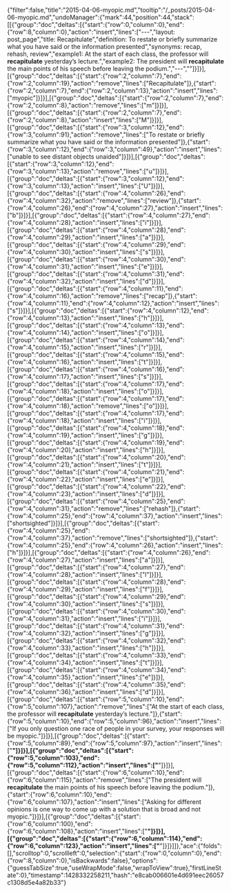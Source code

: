 {"filter":false,"title":"2015-04-06-myopic.md","tooltip":"/_posts/2015-04-06-myopic.md","undoManager":{"mark":44,"position":44,"stack":[[{"group":"doc","deltas":[{"start":{"row":0,"column":0},"end":{"row":8,"column":0},"action":"insert","lines":["---","layout: post_page","title: Recapitulate","definition: To restate or briefly summarize what you have said or the information presented","synonyms:  recap, rehash, review","example1: At the start of each class, the professor will <strong>recapitulate</strong> yesterday’s lecture.","example2: The president will <strong>recapitulate</strong> the main points of his speech before leaving the podium.","---",""]}]}],[{"group":"doc","deltas":[{"start":{"row":2,"column":7},"end":{"row":2,"column":19},"action":"remove","lines":["Recapitulate"]},{"start":{"row":2,"column":7},"end":{"row":2,"column":13},"action":"insert","lines":["myopic"]}]}],[{"group":"doc","deltas":[{"start":{"row":2,"column":7},"end":{"row":2,"column":8},"action":"remove","lines":["m"]}]}],[{"group":"doc","deltas":[{"start":{"row":2,"column":7},"end":{"row":2,"column":8},"action":"insert","lines":["M"]}]}],[{"group":"doc","deltas":[{"start":{"row":3,"column":12},"end":{"row":3,"column":91},"action":"remove","lines":["To restate or briefly summarize what you have said or the information presented"]},{"start":{"row":3,"column":12},"end":{"row":3,"column":49},"action":"insert","lines":["unable to see distant objects unaided"]}]}],[{"group":"doc","deltas":[{"start":{"row":3,"column":12},"end":{"row":3,"column":13},"action":"remove","lines":["u"]}]}],[{"group":"doc","deltas":[{"start":{"row":3,"column":12},"end":{"row":3,"column":13},"action":"insert","lines":["U"]}]}],[{"group":"doc","deltas":[{"start":{"row":4,"column":26},"end":{"row":4,"column":32},"action":"remove","lines":["review"]},{"start":{"row":4,"column":26},"end":{"row":4,"column":27},"action":"insert","lines":["b"]}]}],[{"group":"doc","deltas":[{"start":{"row":4,"column":27},"end":{"row":4,"column":28},"action":"insert","lines":["i"]}]}],[{"group":"doc","deltas":[{"start":{"row":4,"column":28},"end":{"row":4,"column":29},"action":"insert","lines":["a"]}]}],[{"group":"doc","deltas":[{"start":{"row":4,"column":29},"end":{"row":4,"column":30},"action":"insert","lines":["s"]}]}],[{"group":"doc","deltas":[{"start":{"row":4,"column":30},"end":{"row":4,"column":31},"action":"insert","lines":["e"]}]}],[{"group":"doc","deltas":[{"start":{"row":4,"column":31},"end":{"row":4,"column":32},"action":"insert","lines":["d"]}]}],[{"group":"doc","deltas":[{"start":{"row":4,"column":11},"end":{"row":4,"column":16},"action":"remove","lines":["recap"]},{"start":{"row":4,"column":11},"end":{"row":4,"column":12},"action":"insert","lines":["s"]}]}],[{"group":"doc","deltas":[{"start":{"row":4,"column":12},"end":{"row":4,"column":13},"action":"insert","lines":["h"]}]}],[{"group":"doc","deltas":[{"start":{"row":4,"column":13},"end":{"row":4,"column":14},"action":"insert","lines":["o"]}]}],[{"group":"doc","deltas":[{"start":{"row":4,"column":14},"end":{"row":4,"column":15},"action":"insert","lines":["r"]}]}],[{"group":"doc","deltas":[{"start":{"row":4,"column":15},"end":{"row":4,"column":16},"action":"insert","lines":["t"]}]}],[{"group":"doc","deltas":[{"start":{"row":4,"column":16},"end":{"row":4,"column":17},"action":"insert","lines":["s"]}]}],[{"group":"doc","deltas":[{"start":{"row":4,"column":17},"end":{"row":4,"column":18},"action":"insert","lines":["o"]}]}],[{"group":"doc","deltas":[{"start":{"row":4,"column":17},"end":{"row":4,"column":18},"action":"remove","lines":["o"]}]}],[{"group":"doc","deltas":[{"start":{"row":4,"column":17},"end":{"row":4,"column":18},"action":"insert","lines":["i"]}]}],[{"group":"doc","deltas":[{"start":{"row":4,"column":18},"end":{"row":4,"column":19},"action":"insert","lines":["g"]}]}],[{"group":"doc","deltas":[{"start":{"row":4,"column":19},"end":{"row":4,"column":20},"action":"insert","lines":["h"]}]}],[{"group":"doc","deltas":[{"start":{"row":4,"column":20},"end":{"row":4,"column":21},"action":"insert","lines":["t"]}]}],[{"group":"doc","deltas":[{"start":{"row":4,"column":21},"end":{"row":4,"column":22},"action":"insert","lines":["e"]}]}],[{"group":"doc","deltas":[{"start":{"row":4,"column":22},"end":{"row":4,"column":23},"action":"insert","lines":["d"]}]}],[{"group":"doc","deltas":[{"start":{"row":4,"column":25},"end":{"row":4,"column":31},"action":"remove","lines":["rehash"]},{"start":{"row":4,"column":25},"end":{"row":4,"column":37},"action":"insert","lines":["shortsighted"]}]}],[{"group":"doc","deltas":[{"start":{"row":4,"column":25},"end":{"row":4,"column":37},"action":"remove","lines":["shortsighted"]},{"start":{"row":4,"column":25},"end":{"row":4,"column":26},"action":"insert","lines":["h"]}]}],[{"group":"doc","deltas":[{"start":{"row":4,"column":26},"end":{"row":4,"column":27},"action":"insert","lines":["a"]}]}],[{"group":"doc","deltas":[{"start":{"row":4,"column":27},"end":{"row":4,"column":28},"action":"insert","lines":["l"]}]}],[{"group":"doc","deltas":[{"start":{"row":4,"column":28},"end":{"row":4,"column":29},"action":"insert","lines":["f"]}]}],[{"group":"doc","deltas":[{"start":{"row":4,"column":29},"end":{"row":4,"column":30},"action":"insert","lines":["s"]}]}],[{"group":"doc","deltas":[{"start":{"row":4,"column":30},"end":{"row":4,"column":31},"action":"insert","lines":["i"]}]}],[{"group":"doc","deltas":[{"start":{"row":4,"column":31},"end":{"row":4,"column":32},"action":"insert","lines":["g"]}]}],[{"group":"doc","deltas":[{"start":{"row":4,"column":32},"end":{"row":4,"column":33},"action":"insert","lines":["h"]}]}],[{"group":"doc","deltas":[{"start":{"row":4,"column":33},"end":{"row":4,"column":34},"action":"insert","lines":["t"]}]}],[{"group":"doc","deltas":[{"start":{"row":4,"column":34},"end":{"row":4,"column":35},"action":"insert","lines":["e"]}]}],[{"group":"doc","deltas":[{"start":{"row":4,"column":35},"end":{"row":4,"column":36},"action":"insert","lines":["d"]}]}],[{"group":"doc","deltas":[{"start":{"row":5,"column":10},"end":{"row":5,"column":107},"action":"remove","lines":["At the start of each class, the professor will <strong>recapitulate</strong> yesterday’s lecture."]},{"start":{"row":5,"column":10},"end":{"row":5,"column":96},"action":"insert","lines":["If you only question one race of people in your survey, your responses will be myopic."]}]}],[{"group":"doc","deltas":[{"start":{"row":5,"column":89},"end":{"row":5,"column":97},"action":"insert","lines":["<strong>"]}]}],[{"group":"doc","deltas":[{"start":{"row":5,"column":103},"end":{"row":5,"column":112},"action":"insert","lines":["</strong>"]}]}],[{"group":"doc","deltas":[{"start":{"row":6,"column":10},"end":{"row":6,"column":115},"action":"remove","lines":["The president will <strong>recapitulate</strong> the main points of his speech before leaving the podium."]},{"start":{"row":6,"column":10},"end":{"row":6,"column":107},"action":"insert","lines":["Asking for different opinions is one way to come up with a solution that is broad and not myopic."]}]}],[{"group":"doc","deltas":[{"start":{"row":6,"column":100},"end":{"row":6,"column":108},"action":"insert","lines":["<strong>"]}]}],[{"group":"doc","deltas":[{"start":{"row":6,"column":114},"end":{"row":6,"column":123},"action":"insert","lines":["</strong>"]}]}]]},"ace":{"folds":[],"scrolltop":0,"scrollleft":0,"selection":{"start":{"row":0,"column":0},"end":{"row":8,"column":0},"isBackwards":false},"options":{"guessTabSize":true,"useWrapMode":false,"wrapToView":true},"firstLineState":0},"timestamp":1428332258211,"hash":"e8cab006601e4d691eec26057c1308d5e4a82b33"}